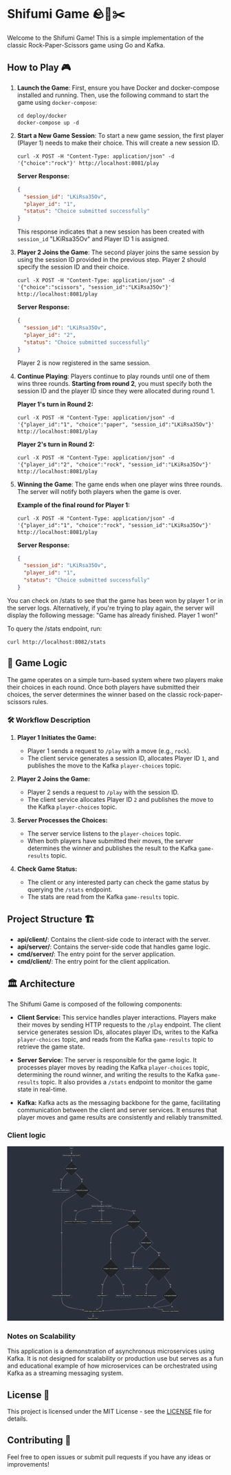 # Shifumi Game 🪨📄✂️

Welcome to the Shifumi Game! This is a simple implementation of the classic Rock-Paper-Scissors game using Go and Kafka.

## How to Play 🎮

1. **Launch the Game**:
   First, ensure you have Docker and docker-compose installed and running. Then, use the following command to start the game using `docker-compose`:

   ```
   cd deploy/docker
   docker-compose up -d
   ```

2. **Start a New Game Session**:
   To start a new game session, the first player (Player 1) needs to make their choice. This will create a new session ID.

   ```
   curl -X POST -H "Content-Type: application/json" -d '{"choice":"rock"}' http://localhost:8081/play
   ```

   **Server Response:**

   ```json
   {
     "session_id": "LKiRsa35Ov",
     "player_id": "1",
     "status": "Choice submitted successfully"
   }
   ```

   This response indicates that a new session has been created with `session_id` "LKiRsa35Ov" and Player ID 1 is assigned.

3. **Player 2 Joins the Game**:
   The second player joins the same session by using the session ID provided in the previous step. Player 2 should specify the session ID and their choice.

   ```
   curl -X POST -H "Content-Type: application/json" -d '{"choice":"scissors", "session_id":"LKiRsa35Ov"}' http://localhost:8081/play
   ```

   **Server Response:**

   ```json
   {
     "session_id": "LKiRsa35Ov",
     "player_id": "2",
     "status": "Choice submitted successfully"
   }
   ```

   Player 2 is now registered in the same session.

4. **Continue Playing**:
   Players continue to play rounds until one of them wins three rounds. **Starting from round 2**, you must specify both the session ID and the player ID since they were allocated during round 1.

   **Player 1's turn in Round 2:**

   ```
   curl -X POST -H "Content-Type: application/json" -d '{"player_id":"1", "choice":"paper", "session_id":"LKiRsa35Ov"}' http://localhost:8081/play
   ```

   **Player 2's turn in Round 2:**

   ```
   curl -X POST -H "Content-Type: application/json" -d '{"player_id":"2", "choice":"rock", "session_id":"LKiRsa35Ov"}' http://localhost:8081/play
   ```

5. **Winning the Game**:
   The game ends when one player wins three rounds. The server will notify both players when the game is over.

   **Example of the final round for Player 1:**

   ```
   curl -X POST -H "Content-Type: application/json" -d '{"player_id":"1", "choice":"rock", "session_id":"LKiRsa35Ov"}' http://localhost:8081/play
   ```

   **Server Response:**

   ```json
   {
     "session_id": "LKiRsa35Ov",
     "player_id": "1",
     "status": "Choice submitted successfully"
   }
   ```

You can check on /stats to see that the game has been won by player 1 or in the server logs. Alternatively, if you're trying to play again, the server will display the following message: "Game has already finished. Player 1 won!"

To query the /stats endpoint, run:

```
curl http://localhost:8082/stats
```

## 🧠 Game Logic

The game operates on a simple turn-based system where two players make their choices in each round. Once both players have submitted their choices, the server determines the winner based on the classic rock-paper-scissors rules.

### 🛠 Workflow Description

1. **Player 1 Initiates the Game:**
   - Player 1 sends a request to `/play` with a move (e.g., `rock`).
   - The client service generates a session ID, allocates Player ID `1`, and publishes the move to the Kafka `player-choices` topic.

2. **Player 2 Joins the Game:**
   - Player 2 sends a request to `/play` with the session ID.
   - The client service allocates Player ID `2` and publishes the move to the Kafka `player-choices` topic.

3. **Server Processes the Choices:**
   - The server service listens to the `player-choices` topic.
   - When both players have submitted their moves, the server determines the winner and publishes the result to the Kafka `game-results` topic.

4. **Check Game Status:**
   - The client or any interested party can check the game status by querying the `/stats` endpoint.
   - The stats are read from the Kafka `game-results` topic.

## Project Structure 🏗️

- **api/client/**: Contains the client-side code to interact with the server.
- **api/server/**: Contains the server-side code that handles game logic.
- **cmd/server/**: The entry point for the server application.
- **cmd/client/**: The entry point for the client application.

## 🏛️ Architecture

The Shifumi Game is composed of the following components:

- **Client Service:** This service handles player interactions. Players make their moves by sending HTTP requests to the `/play` endpoint. The client service generates session IDs, allocates player IDs, writes to the Kafka `player-choices` topic, and reads from the Kafka `game-results` topic to retrieve the game state.

- **Server Service:** The server is responsible for the game logic. It processes player moves by reading the Kafka `player-choices` topic, determining the round winner, and writing the results to the Kafka `game-results` topic. It also provides a `/stats` endpoint to monitor the game state in real-time.

- **Kafka:** Kafka acts as the messaging backbone for the game, facilitating communication between the client and server services. It ensures that player moves and game results are consistently and reliably transmitted.

### Client logic

<img src="assets/mermaid.png" alt="Diagram" width="600"/>

### Notes on Scalability

This application is a demonstration of asynchronous microservices using Kafka. It is not designed for scalability or production use but serves as a fun and educational example of how microservices can be orchestrated using Kafka as a streaming messaging system.

## License 📄

This project is licensed under the MIT License - see the [LICENSE](LICENSE) file for details.

## Contributing 🤝

Feel free to open issues or submit pull requests if you have any ideas or improvements!
